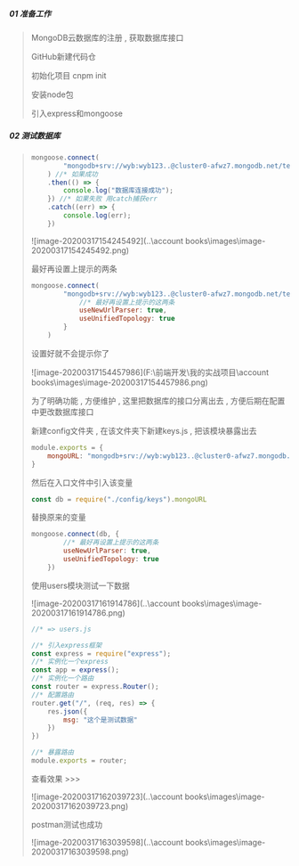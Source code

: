 ##### 01 准备工作

> MongoDB云数据库的注册 , 获取数据库接口
>
> GitHub新建代码仓
>
> 初始化项目 cnpm init
>
> 安装node包
>
> 引入express和mongoose

##### 02 测试数据库

> ```js
> mongoose.connect(
>         "mongodb+srv://wyb:wyb123..@cluster0-afwz7.mongodb.net/test?retryWrites=true&w=majority"
>     ) //* 如果成功
>     .then(() => {
>         console.log("数据库连接成功");
>     }) //* 如果失败 用catch捕获err
>     .catch((err) => {
>         console.log(err);
>     })
> ```
>
> ![image-20200317154245492](..\account books\images\image-20200317154245492.png)
>
> 最好再设置上提示的两条
>
> ```js
> mongoose.connect(
>         "mongodb+srv://wyb:wyb123..@cluster0-afwz7.mongodb.net/test?retryWrites=true&w=majority", {
>             //* 最好再设置上提示的这两条
>             useNewUrlParser: true,
>             useUnifiedTopology: true
>         }
>     ) 
> ```
>
> 设置好就不会提示你了
>
> ![image-20200317154457986](F:\前端开发\我的实战项目\account books\images\image-20200317154457986.png)
>
> 为了明确功能 , 方便维护 , 这里把数据库的接口分离出去 , 方便后期在配置中更改数据库接口
>
> 新建config文件夹 , 在该文件夹下新建keys.js , 把该模块暴露出去
>
> ```js
> module.exports = {
>     mongoURL: "mongodb+srv://wyb:wyb123..@cluster0-afwz7.mongodb.net/test?retryWrites=true&w=majority"
> }
> ```
>
> 然后在入口文件中引入该变量
>
> ```js
> const db = require("./config/keys").mongoURL
> ```
>
> 替换原来的变量
>
> ```js
> mongoose.connect(db, {
>         //* 最好再设置上提示的这两条
>         useNewUrlParser: true,
>         useUnifiedTopology: true
>     })
> ```
>
> 
>
> 使用users模块测试一下数据
>
> ![image-20200317161914786](..\account books\images\image-20200317161914786.png)
>
> ```js
> //* => users.js
> 
> //* 引入express框架
> const express = require("express");
> //* 实例化一个express
> const app = express();
> //* 实例化一个路由
> const router = express.Router();
> //* 配置路由
> router.get("/", (req, res) => {
>     res.json({
>         msg: "这个是测试数据"
>     })
> })
> 
> //* 暴露路由
> module.exports = router;
> ```
>
> 查看效果 >>>
>
> ![image-20200317162039723](..\account books\images\image-20200317162039723.png)
>
> postman测试也成功
>
> ![image-20200317163039598](..\account books\images\image-20200317163039598.png)

